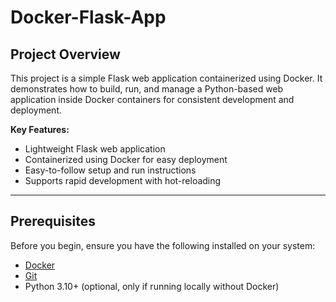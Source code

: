 # Docker-Flask-App

## Project Overview
This project is a simple Flask web application containerized using Docker. It demonstrates how to build, run, and manage a Python-based web application inside Docker containers for consistent development and deployment.

**Key Features:**
- Lightweight Flask web application
- Containerized using Docker for easy deployment
- Easy-to-follow setup and run instructions
- Supports rapid development with hot-reloading

---

## Prerequisites
Before you begin, ensure you have the following installed on your system:
- [Docker](https://www.docker.com/get-started)
- [Git](https://git-scm.com/)
- Python 3.10+ (optional, only if running locally without Docker)

